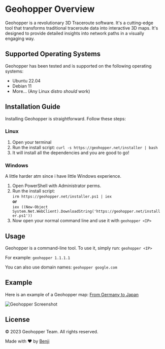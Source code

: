 # Geohopper Overview

Geohopper is a revolutionary 3D Traceroute software. It's a cutting-edge tool that transforms traditional traceroute data into interactive 3D maps. It's designed to provide detailed insights into network paths in a visually engaging way.

## Supported Operating Systems

Geohopper has been tested and is supported on the following operating systems:

- Ubuntu 22.04
- Debian 11
- More... (Any Linux distro *should* work)

## Installation Guide

Installing Geohopper is straightforward. Follow these steps:

### Linux
1. Open your terminal
2. Run the install script: `curl -s https://geohopper.net/installer | bash`
3. It will install all the dependencies and you are good to go!

### Windows
A little harder atm since i have little Windows experience.
1. Open PowerShell with Administrator perms.
2. Run the install script: <br>
  ```irm https://geohopper.net/installer.ps1 | iex``` <br>
   **or** <br>
   ```iex ((New-Object System.Net.WebClient).DownloadString('https://geohopper.net/installer.ps1'))```
4. Now open your normal command line and use it with `geohopper <IP>`

## Usage

Geohopper is a command-line tool. To use it, simply run:
```geohopper <IP>```

For example:
```geohopper 1.1.1.1```

You can also use domain names:
```geohopper google.com```

## Example

Here is an example of a Geohopper map: [From Germany to Japan](https://geohopper.net/globe.php?code=6570e8714e79c)

![Geohopper Screenshot](geohopper_screenshot.png)

## License

© 2023 Geohopper Team. All rights reserved.

Made with ♥ by [Benji](https://benji.link)
